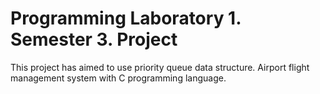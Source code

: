 # Programming Laboratory 1. Semester 3. Project

This project has aimed to use priority queue data structure. 
Airport flight management system with C programming language.
